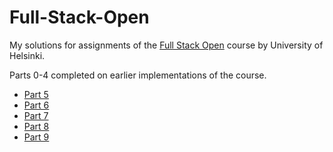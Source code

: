 # Full-Stack-Open

My solutions for assignments of the [Full Stack Open](https://fullstackopen.com/) course by University of Helsinki.

Parts 0-4 completed on earlier implementations of the course.

- [Part 5](https://github.com/RIR/Full-Stack-Open/tree/main/osa5)
- [Part 6](https://github.com/RIR/Full-Stack-Open/tree/main/osa6)
- [Part 7](https://github.com/RIR/Full-Stack-Open/tree/main/osa7)
- [Part 8](https://github.com/RIR/Full-Stack-Open/tree/main/osa8)
- [Part 9](https://github.com/RIR/Full-Stack-Open/tree/main/osa9)

